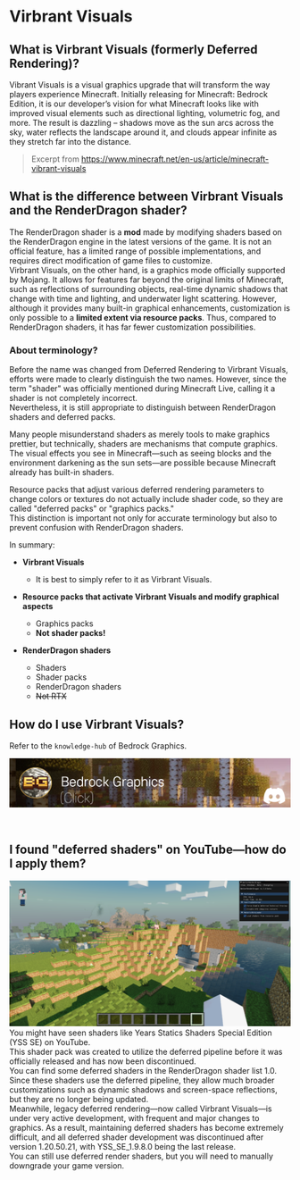 # Virbrant Visuals

## What is Virbrant Visuals (formerly Deferred Rendering)?

Vibrant Visuals is a visual graphics upgrade that will transform the way players experience Minecraft. Initially releasing for Minecraft: Bedrock Edition, it is our developer’s vision for what Minecraft looks like with improved visual elements such as directional lighting, volumetric fog, and more. The result is dazzling – shadows move as the sun arcs across the sky, water reflects the landscape around it, and clouds appear infinite as they stretch far into the distance. 
> Excerpt from https://www.minecraft.net/en-us/article/minecraft-vibrant-visuals

## What is the difference between Virbrant Visuals and the RenderDragon shader?

The RenderDragon shader is a **mod** made by modifying shaders based on the RenderDragon engine in the latest versions of the game. It is not an official feature, has a limited range of possible implementations, and requires direct modification of game files to customize.  
Virbrant Visuals, on the other hand, is a graphics mode officially supported by Mojang. It allows for features far beyond the original limits of Minecraft, such as reflections of surrounding objects, real-time dynamic shadows that change with time and lighting, and underwater light scattering. However, although it provides many built-in graphical enhancements, customization is only possible to a **limited extent via resource packs**. Thus, compared to RenderDragon shaders, it has far fewer customization possibilities.

### About terminology?

Before the name was changed from Deferred Rendering to Virbrant Visuals, efforts were made to clearly distinguish the two names. However, since the term "shader" was officially mentioned during Minecraft Live, calling it a shader is not completely incorrect.  
Nevertheless, it is still appropriate to distinguish between RenderDragon shaders and deferred packs.

Many people misunderstand shaders as merely tools to make graphics prettier, but technically, shaders are mechanisms that compute graphics. The visual effects you see in Minecraft—such as seeing blocks and the environment darkening as the sun sets—are possible because Minecraft already has built-in shaders.

Resource packs that adjust various deferred rendering parameters to change colors or textures do not actually include shader code, so they are called "deferred packs" or "graphics packs."  
This distinction is important not only for accurate terminology but also to prevent confusion with RenderDragon shaders.

In summary:

- **Virbrant Visuals**  
  - It is best to simply refer to it as Virbrant Visuals.

- **Resource packs that activate Virbrant Visuals and modify graphical aspects**  
  - Graphics packs  
  - **Not shader packs!**

- **RenderDragon shaders**  
  - Shaders  
  - Shader packs  
  - RenderDragon shaders  
  - ~~Not RTX~~

## How do I use Virbrant Visuals?

Refer to the `knowledge-hub` of Bedrock Graphics.

[![](/banners/comunity/Bedrock%20Graphics.png)](https://discord.gg/WwUEe7hYBz)

<br>

## I found "deferred shaders" on YouTube—how do I apply them?

![alt text](/screenshots/Years%20static%20shader/YSS%20SE/image.png)  
You might have seen shaders like Years Statics Shaders Special Edition (YSS SE) on YouTube.  
This shader pack was created to utilize the deferred pipeline before it was officially released and has now been discontinued.  
You can find some deferred shaders in the RenderDragon shader list 1.0. Since these shaders use the deferred pipeline, they allow much broader customizations such as dynamic shadows and screen-space reflections, but they are no longer being updated.  
Meanwhile, legacy deferred rendering—now called Virbrant Visuals—is under very active development, with frequent and major changes to graphics. As a result, maintaining deferred shaders has become extremely difficult, and all deferred shader development was discontinued after version 1.20.50.21, with YSS_SE_1.9.8.0 being the last release.  
You can still use deferred render shaders, but you will need to manually downgrade your game version.
